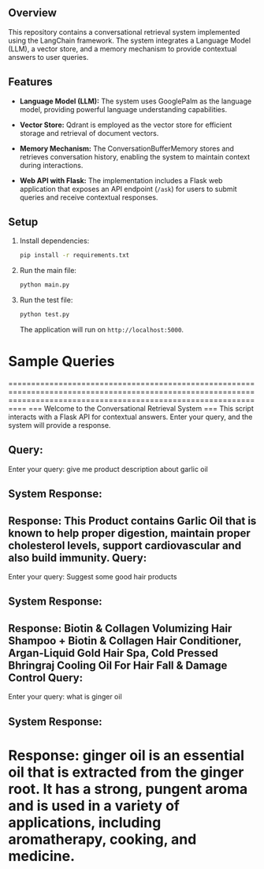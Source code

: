 ## Overview

This repository contains a conversational retrieval system implemented using the LangChain framework. The system integrates a Language Model (LLM), a vector store, and a memory mechanism to provide contextual answers to user queries.

## Features

- **Language Model (LLM):** The system uses GooglePalm as the language model, providing powerful language understanding capabilities.

- **Vector Store:** Qdrant is employed as the vector store for efficient storage and retrieval of document vectors.

- **Memory Mechanism:** The ConversationBufferMemory stores and retrieves conversation history, enabling the system to maintain context during interactions.

- **Web API with Flask:** The implementation includes a Flask web application that exposes an API endpoint (`/ask`) for users to submit queries and receive contextual responses.

## Setup

1. Install dependencies:

    ```bash
    pip install -r requirements.txt
    ```

2. Run the main file:

    ```bash
    python main.py
    ```
3. Run the test file:
   
    ```bash
    python test.py
    ```

    The application will run on `http://localhost:5000`.
# Sample Queries
======================================================================================================================================================================
=== Welcome to the Conversational Retrieval System ===
This script interacts with a Flask API for contextual answers.
Enter your query, and the system will provide a response.

Query:
----------------
Enter your query: give me product description about garlic oil

System Response:
-----------------
Response: This Product contains Garlic Oil that is known to help proper digestion, maintain proper cholesterol levels, support cardiovascular and also build immunity.
Query:
----------------
Enter your query: Suggest some good hair products

System Response:
-----------------
Response: Biotin & Collagen Volumizing Hair Shampoo + Biotin & Collagen Hair Conditioner, Argan-Liquid Gold Hair Spa, Cold Pressed Bhringraj Cooling Oil For Hair Fall & Damage Control
Query:
-----------------
Enter your query: what is ginger oil

System Response:
-----------------
Response: ginger oil is an essential oil that is extracted from the ginger root. It has a strong, pungent aroma and is used in a variety of applications, including aromatherapy, cooking, and medicine.
======================================================================================================================================================================
